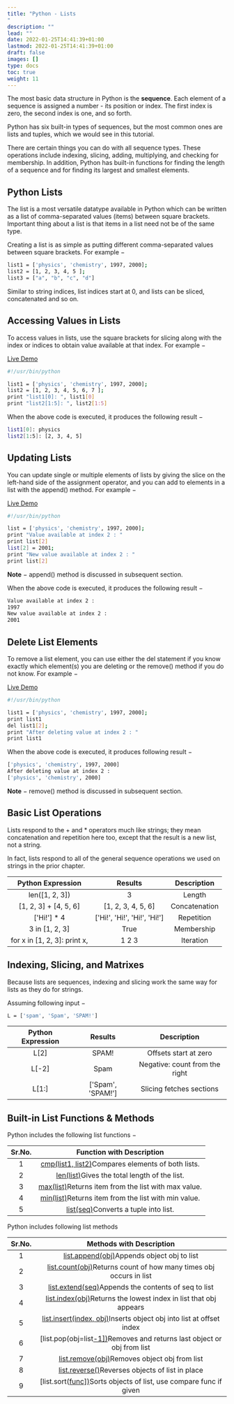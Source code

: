 ```yaml
---
title: "Python - Lists
"
description: ""
lead: ""
date: 2022-01-25T14:41:39+01:00
lastmod: 2022-01-25T14:41:39+01:00
draft: false
images: []
type: docs
toc: true
weight: 11
---
```




The most basic data structure in Python is the **sequence**. Each element of a sequence is assigned a number - its position or index. The first index is zero, the second index is one, and so forth.

Python has six built-in types of sequences, but the most common ones are lists and tuples, which we would see in this tutorial.

There are certain things you can do with all sequence types. These operations include indexing, slicing, adding, multiplying, and checking for membership. In addition, Python has built-in functions for finding the length of a sequence and for finding its largest and smallest elements.

## Python Lists

The list is a most versatile datatype available in Python which can be written as a list of comma-separated values (items) between square brackets. Important thing about a list is that items in a list need not be of the same type.

Creating a list is as simple as putting different comma-separated values between square brackets. For example −

```bash
list1 = ['physics', 'chemistry', 1997, 2000];
list2 = [1, 2, 3, 4, 5 ];
list3 = ["a", "b", "c", "d"]
```

Similar to string indices, list indices start at 0, and lists can be sliced, concatenated and so on.

## Accessing Values in Lists

To access values in lists, use the square brackets for slicing along with the index or indices to obtain value available at that index. For example −

[Live Demo](http://tpcg.io/GWTzcq)

```bash
#!/usr/bin/python

list1 = ['physics', 'chemistry', 1997, 2000];
list2 = [1, 2, 3, 4, 5, 6, 7 ];
print "list1[0]: ", list1[0]
print "list2[1:5]: ", list2[1:5]
```

When the above code is executed, it produces the following result −

```bash
list1[0]: physics
list2[1:5]: [2, 3, 4, 5]
```

## Updating Lists

You can update single or multiple elements of lists by giving the slice on the left-hand side of the assignment operator, and you can add to elements in a list with the append() method. For example −

[Live Demo](http://tpcg.io/PHXpBD)

```bash
#!/usr/bin/python

list = ['physics', 'chemistry', 1997, 2000];
print "Value available at index 2 : "
print list[2]
list[2] = 2001;
print "New value available at index 2 : "
print list[2]
```

**Note** − append() method is discussed in subsequent section.

When the above code is executed, it produces the following result −

```bash
Value available at index 2 :
1997
New value available at index 2 :
2001
```

## Delete List Elements

To remove a list element, you can use either the del statement if you know exactly which element(s) you are deleting or the remove() method if you do not know. For example −

[Live Demo](http://tpcg.io/k3xK1x)

```bash
#!/usr/bin/python

list1 = ['physics', 'chemistry', 1997, 2000];
print list1
del list1[2];
print "After deleting value at index 2 : "
print list1
```

When the above code is executed, it produces following result −

```bash
['physics', 'chemistry', 1997, 2000]
After deleting value at index 2 :
['physics', 'chemistry', 2000]
```

**Note** − remove() method is discussed in subsequent section.

## Basic List Operations

Lists respond to the + and * operators much like strings; they mean concatenation and repetition here too, except that the result is a new list, not a string.

In fact, lists respond to all of the general sequence operations we used on strings in the prior chapter.

|      Python Expression       |           Results            |  Description  |
| :--------------------------: | :--------------------------: | :-----------: |
|        len([1, 2, 3])        |              3               |    Length     |
|    [1, 2, 3] + [4, 5, 6]     |      [1, 2, 3, 4, 5, 6]      | Concatenation |
|         ['Hi!'] * 4          | ['Hi!', 'Hi!', 'Hi!', 'Hi!'] |  Repetition   |
|        3 in [1, 2, 3]        |             True             |  Membership   |
| for x in [1, 2, 3]: print x, |            1 2 3             |   Iteration   |

## Indexing, Slicing, and Matrixes

Because lists are sequences, indexing and slicing work the same way for lists as they do for strings.

Assuming following input −

```bash
L = ['spam', 'Spam', 'SPAM!']
```

| Python Expression |      Results      |          Description           |
| :---------------: | :---------------: | :----------------------------: |
|       L[2]        |       SPAM!       |     Offsets start at zero      |
|       L[-2]       |       Spam        | Negative: count from the right |
|       L[1:]       | ['Spam', 'SPAM!'] |    Slicing fetches sections    |

## Built-in List Functions & Methods

Python includes the following list functions −

| Sr.No. |                  Function with Description                   |
| :----: | :----------------------------------------------------------: |
|   1    | [cmp(list1, list2)](https://www.tutorialspoint.com/python/list_cmp.htm)Compares elements of both lists. |
|   2    | [len(list)](https://www.tutorialspoint.com/python/list_len.htm)Gives the total length of the list. |
|   3    | [max(list)](https://www.tutorialspoint.com/python/list_max.htm)Returns item from the list with max value. |
|   4    | [min(list)](https://www.tutorialspoint.com/python/list_min.htm)Returns item from the list with min value. |
|   5    | [list(seq)](https://www.tutorialspoint.com/python/list_list.htm)Converts a tuple into list. |

Python includes following list methods

| Sr.No. |                   Methods with Description                   |
| :----: | :----------------------------------------------------------: |
|   1    | [list.append(obj)](https://www.tutorialspoint.com/python/list_append.htm)Appends object obj to list |
|   2    | [list.count(obj)](https://www.tutorialspoint.com/python/list_count.htm)Returns count of how many times obj occurs in list |
|   3    | [list.extend(seq)](https://www.tutorialspoint.com/python/list_extend.htm)Appends the contents of seq to list |
|   4    | [list.index(obj)](https://www.tutorialspoint.com/python/list_index.htm)Returns the lowest index in list that obj appears |
|   5    | [list.insert(index, obj)](https://www.tutorialspoint.com/python/list_insert.htm)Inserts object obj into list at offset index |
|   6    | [list.pop(obj=list[-1\])](https://www.tutorialspoint.com/python/list_pop.htm)Removes and returns last object or obj from list |
|   7    | [list.remove(obj)](https://www.tutorialspoint.com/python/list_remove.htm)Removes object obj from list |
|   8    | [list.reverse()](https://www.tutorialspoint.com/python/list_reverse.htm)Reverses objects of list in place |
|   9    | [list.sort([func\])](https://www.tutorialspoint.com/python/list_sort.htm)Sorts objects of list, use compare func if given |
